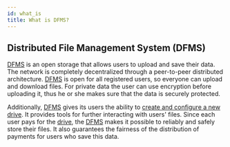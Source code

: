 ```yaml
---
id: what_is
title: What is DFMS?
---
```


## Distributed File Management System (DFMS)

[DFMS](what_is.md) is an open storage that allows users to upload and save their data. The network is completely decentralized through a peer-to-peer distributed architecture. [DFMS](what_is.md) is open for all registered users, so everyone can upload and download files. For private data the user can use encryption before uploading it, thus he or she makes sure that the data is securely protected.

Additionally, [DFMS](what_is.md) gives its users the ability to [create and configure a new drive](../guides/contract/compose.md). It provides tools for further interacting with users' files. Since each user pays for the [drive](../built_in_features/drive/overview.md), the [DFMS](what_is.md) makes it possible to reliably and safely store their files. It also guarantees the fairness of the distribution of payments for users who save this data.